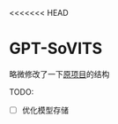 <<<<<<< HEAD

# GPT-SoVITS

略微修改了一下[原项目](https://github.com/RVC-Boss/GPT-SoVITS)的结构

TODO:

- [ ] 优化模型存储
